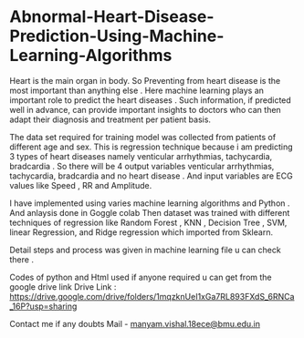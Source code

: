 # Abnormal-Heart-Disease-Prediction-Using-Machine-Learning-Algorithms
Heart is the main organ in body. So Preventing from heart disease is the most important than anything else . Here machine learning plays an important role to predict the heart diseases . Such information, if predicted well in advance, can provide important insights to doctors who can then adapt their diagnosis and treatment per patient basis.

The data set required for training model  was collected  from patients of different age and sex.   This is regression technique  because i am predicting 3 types of heart diseases namely venticular arrhythmias, tachycardia, bradcardia . So there will be 4 output variables venticular arrhythmias, tachycardia, bradcardia and no heart disease . And input variables are ECG values like Speed , RR and Amplitude.

I have implemented using varies machine learning algorithms and Python . And anlaysis done in Goggle colab 
Then dataset was trained with different techniques of regression like Random Forest , KNN , Decision Tree , SVM, linear Regression, and Ridge regression which imported from Sklearn.

Detail steps and process  was given in machine learning file u can check there . 

Codes of python and Html used if anyone required u can get from the google drive link 
Drive Link : https://drive.google.com/drive/folders/1mqzknUeI1xGa7RL893FXdS_6RNCa_16P?usp=sharing

Contact me if any doubts Mail - manyam.vishal.18ece@bmu.edu.in 


